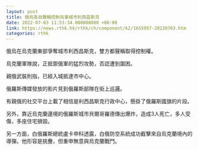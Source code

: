 ```yaml
---
layout: post
title: 俄烏各自聲稱控制烏東城市利西昌斯克　
date: 2022-07-03 11:53:34.000000000 +08:00
link: https://news.rthk.hk/rthk/ch/component/k2/1655957-20220703.htm
categories: rthk
---
```


俄烏在烏克蘭東部爭奪城市利西昌斯克，雙方都聲稱取得控制權。

烏克蘭軍隊說，正抵禦俄軍的猛烈攻勢，否認遭到圍困。

親俄武裝則指，已經入城抵達市中心。

俄羅斯傳媒發放的影片見到俄羅斯部隊在街上巡邏。

有親俄的社交平台上載了相信是利西昌斯克行政中心，懸掛了俄羅斯國旗的片段。

另外，靠近烏克蘭邊境的俄羅斯城市貝爾哥羅德傳出爆炸，造成3人死亡，多人受傷，多座住宅損毀。

另一方面，白俄羅斯總統盧卡申科透露，白俄防空系統成功截擊來自烏克蘭境內的導彈。他形容是挑釁，但重申無意與烏克蘭戰鬥。
